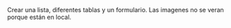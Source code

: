 Crear una lista, diferentes tablas y un formulario. Las imagenes no se veran porque están en local.

